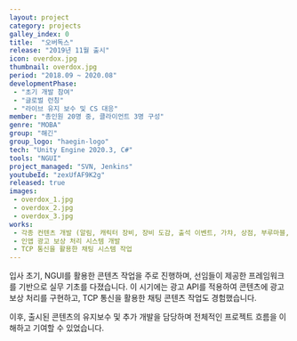```yaml
---
layout: project
category: projects
galley_index: 0
title:  "오버독스"
release: "2019년 11월 출시"
icon: overdox.jpg
thumbnail: overdox.jpg
period: "2018.09 ~ 2020.08"
developmentPhase:
 - "초기 개발 참여"
 - "글로벌 런칭"
 - "라이브 유지 보수 및 CS 대응"
member: "총인원 20명 중, 클라이언트 3명 구성"
genre: "MOBA"
group: "해긴"
group_logo: "haegin-logo"
tech: "Unity Engine 2020.3, C#"
tools: "NGUI"
project_managed: "SVN, Jenkins"
youtubeId: "zexUfAF9K2g"
released: true
images:
 - overdox_1.jpg
 - overdox_2.jpg
 - overdox_3.jpg
works:
 - 각종 컨텐츠 개발 (알림, 캐릭터 장비, 장비 도감, 출석 이벤트, 가챠, 상점, 부루마블, 우편, 퀘스트 등)
 - 인앱 광고 보상 처리 시스템 개발
 - TCP 통신을 활용한 채팅 시스템 작업
---
```


입사 초기, NGUI를 활용한 콘텐츠 작업을 주로 진행하며, 선임들이 제공한 프레임워크를 기반으로 실무 기초를 다졌습니다. 이 시기에는 광고 API를 적용하여 콘텐츠에 광고 보상 처리를 구현하고, TCP 통신을 활용한 채팅 콘텐츠 작업도 경험했습니다.

이후, 출시된 콘텐츠의 유지보수 및 추가 개발을 담당하며 전체적인 프로젝트 흐름을 이해하고 기여할 수 있었습니다.

